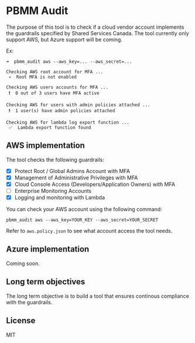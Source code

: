 # PBMM Audit

The purpose of this tool is to check if a cloud vendor account implements the guardrails specified by Shared Services Canada. The tool currently only support AWS, but Azure support will be coming.

Ex:
```
➜  pbmm_audit aws --aws_key=... --aws_secret=...

Checking AWS root account for MFA ...
 💀  Root MFA is not enabled

Checking AWS users accounts for MFA ...
 ❗  0 out of 3 users have MFA active

Checking AWS for users with admin policies attached ...
 ❗  1 user(s) have admin policies attached

Checking AWS for lambda log export function ...
 ✅  Lambda export function found
```

## AWS implementation

The tool checks the following guardrails:

- [x] Protect Root / Global Admins Account with MFA
- [x] Management of Administrative Privileges with MFA
- [x] Cloud Console Access (Developers/Application Owners) with MFA
- [ ] Enterprise Monitoring Accounts
- [x] Logging and monitoring with Lambda

You can check your AWS account using the following command:

`pbmm_audit aws --aws_key=YOUR_KEY --aws_secret=YOUR_SECRET`

Refer to `aws.policy.json` to see what account access the tool needs.

## Azure implementation

Coming soon.

## Long term objectives

The long term objective is to build a tool that ensures continous compliance with the guardrails.

## License

MIT
